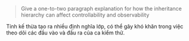 >Give a one-to-two paragraph explanation for how the inheritance hierarchy can affect controllability and observability

Tính kế thừa tạo ra nhiều định nghĩa lớp, có thể gây khó khăn trong việc theo dõi các đầu vào và đầu ra của ca kiểm thử.  